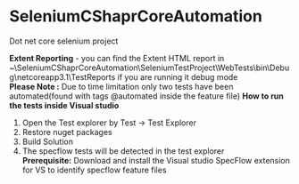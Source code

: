 # SeleniumCShaprCoreAutomation
 Dot net core selenium project

**Extent Reporting** - you can find the Extent HTML report in ~\\SeleniumCShaprCoreAutomation\SeleniumTestProject\WebTests\bin\Debug\netcoreapp3.1\TestReports if you are running it debug mode  
**Please Note :** Due to time limitation only two tests have been automated(found with tags @automated inside the feature file) 
**How to run the tests inside Visual studio**
1. Open the Test explorer by Test -> Test Explorer
2. Restore nuget packages
3. Build Solution
4. The specflow tests will be detected in the test explorer  
**Prerequisite:** Download and install the Visual studio SpecFlow extension for VS to identify specflow feature files
